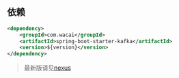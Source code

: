 ## 依赖

```xml
<dependency>
    <groupId>com.wacai</groupId>
    <artifactId>spring-boot-starter-kafka</artifactId>
    <version>${version}</version>
</dependency>

```

> 最新版请见[nexus](http://repo.caimi-inc.com/nexus/#nexus-search;quick~spring-boot-starter-kafka)